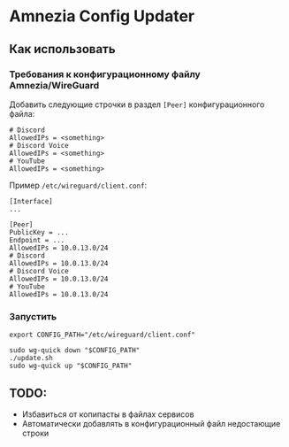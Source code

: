 # Amnezia Config Updater

## Как использовать

### Требования к конфигурационному файлу Amnezia/WireGuard
Добавить следующие строчки в раздел ```[Peer]``` конфигурационного файла:
```shell
# Discord
AllowedIPs = <something>
# Discord Voice
AllowedIPs = <something>
# YouTube
AllowedIPs = <something>
```

Пример ```/etc/wireguard/client.conf```:
```
[Interface]
...

[Peer]
PublicKey = ...
Endpoint = ...
AllowedIPs = 10.0.13.0/24
# Discord
AllowedIPs = 10.0.13.0/24
# Discord Voice
AllowedIPs = 10.0.13.0/24
# YouTube
AllowedIPs = 10.0.13.0/24
```

### Запустить
```shell
export CONFIG_PATH="/etc/wireguard/client.conf"

sudo wg-quick down "$CONFIG_PATH"
./update.sh
sudo wg-quick up "$CONFIG_PATH"
```

## TODO:
- Избавиться от копипасты в файлах сервисов
- Автоматически добавлять в конфигурационный файл недостающие строки
